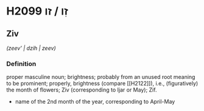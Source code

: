 # H2099 זִו / זו

## Ziv

_(zeev' | dzih | zeev)_

### Definition

proper masculine noun; brightness; probably from an unused root meaning to be prominent; properly, brightness (compare [[H2122]]), i.e., (figuratively) the month of flowers; Ziv (corresponding to Ijar or May); Zif.

- name of the 2nd month of the year, corresponding to April-May
